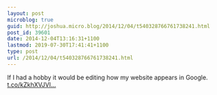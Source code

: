 ```yaml
---
layout: post
microblog: true
guid: http://joshua.micro.blog/2014/12/04/t540328766761738241.html
post_id: 39601
date: 2014-12-04T13:16:31+1100
lastmod: 2019-07-30T17:41:41+1100
type: post
url: /2014/12/04/t540328766761738241.html
---
```

If I had a hobby it would be editing how my website appears in Google. [t.co/kZkhXVJVl...](http://t.co/kZkhXVJVlD)
